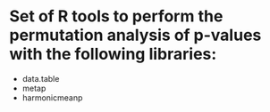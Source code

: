 # Set of R tools to perform the permutation analysis of p-values with the following libraries:

- data.table
- metap
- harmonicmeanp
